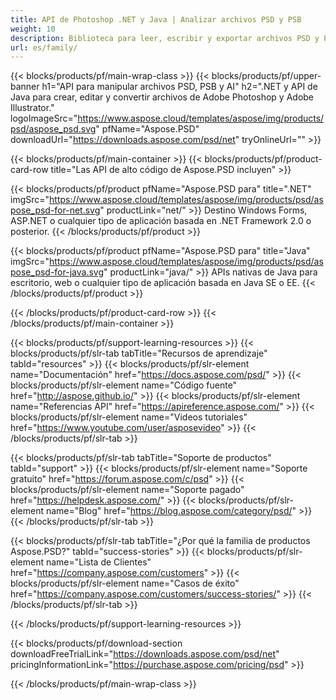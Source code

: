 ```yaml
---
title: API de Photoshop .NET y Java | Analizar archivos PSD y PSB
weight: 10
description: Biblioteca para leer, escribir y exportar archivos PSD y PSB en múltiples plataformas. Extraiga y manipule capas sin Photoshop instalado.
url: es/family/
---
```


{{< blocks/products/pf/main-wrap-class >}}
{{< blocks/products/pf/upper-banner h1="API para manipular archivos PSD, PSB y AI" h2=".NET y API de Java para crear, editar y convertir archivos de Adobe Photoshop y Adobe Illustrator." logoImageSrc="https://www.aspose.cloud/templates/aspose/img/products/psd/aspose_psd.svg" pfName="Aspose.PSD" downloadUrl="https://downloads.aspose.com/psd/net" tryOnlineUrl="" >}}

{{< blocks/products/pf/main-container >}}
{{< blocks/products/pf/product-card-row title="Las API de alto código de Aspose.PSD incluyen" >}}

{{< blocks/products/pf/product pfName="Aspose.PSD para" title=".NET" imgSrc="https://www.aspose.cloud/templates/aspose/img/products/psd/aspose_psd-for-net.svg" productLink="net/" >}}
Destino Windows Forms, ASP.NET o cualquier tipo de aplicación basada en .NET Framework 2.0 o posterior.
{{< /blocks/products/pf/product >}}

{{< blocks/products/pf/product pfName="Aspose.PSD para" title="Java" imgSrc="https://www.aspose.cloud/templates/aspose/img/products/psd/aspose_psd-for-java.svg" productLink="java/" >}}
APIs nativas de Java para escritorio, web o cualquier tipo de aplicación basada en Java SE o EE.
{{< /blocks/products/pf/product >}}

{{< /blocks/products/pf/product-card-row >}}
{{< /blocks/products/pf/main-container >}}

{{< blocks/products/pf/support-learning-resources >}}
{{< blocks/products/pf/slr-tab tabTitle="Recursos de aprendizaje" tabId="resources" >}}
{{< blocks/products/pf/slr-element name="Documentación" href="https://docs.aspose.com/psd/" >}}
{{< blocks/products/pf/slr-element name="Código fuente" href="http://aspose.github.io/" >}}
{{< blocks/products/pf/slr-element name="Referencias API" href="https://apireference.aspose.com/" >}}
{{< blocks/products/pf/slr-element name="Videos tutoriales" href="https://www.youtube.com/user/asposevideo" >}}
{{< /blocks/products/pf/slr-tab >}}

{{< blocks/products/pf/slr-tab tabTitle="Soporte de productos" tabId="support" >}}
{{< blocks/products/pf/slr-element name="Soporte gratuito" href="https://forum.aspose.com/c/psd" >}}
{{< blocks/products/pf/slr-element name="Soporte pagado" href="https://helpdesk.aspose.com/" >}}
{{< blocks/products/pf/slr-element name="Blog" href="https://blog.aspose.com/category/psd/" >}}
{{< /blocks/products/pf/slr-tab >}}

{{< blocks/products/pf/slr-tab tabTitle="¿Por qué la familia de productos Aspose.PSD?" tabId="success-stories" >}}
{{< blocks/products/pf/slr-element name="Lista de Clientes" href="https://company.aspose.com/customers" >}}
{{< blocks/products/pf/slr-element name="Casos de éxito" href="https://company.aspose.com/customers/success-stories/" >}}
{{< /blocks/products/pf/slr-tab >}}

{{< /blocks/products/pf/support-learning-resources >}}

{{< blocks/products/pf/download-section downloadFreeTrialLink="https://downloads.aspose.com/psd/net" pricingInformationLink="https://purchase.aspose.com/pricing/psd" >}}

{{< /blocks/products/pf/main-wrap-class >}}

